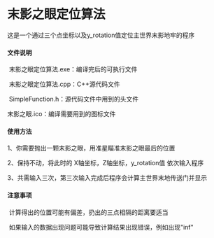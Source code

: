 # 末影之眼定位算法



这是一个通过三个点坐标以及y_rotation值定位主世界末影地牢的程序

#### 文件说明

​	末影之眼定位算法.exe：编译完后的可执行文件

​	末影之眼定位算法.cpp：C++源代码文件

​	SimpleFunction.h：源代码文件中用到的头文件

  末影之眼.ico：编译需要用到的图标文件

#### 使用方法

  1、你需要抛出一颗末影之眼，用准星瞄准末影之眼最后的位置

  2、保持不动，将此时的 X轴坐标，Z轴坐标，y_rotation值 依次输入程序
	
  3、共需输入三次，第三次输入完成后程序会计算主世界末地传送门并显示

#### 注意事项

​	计算得出的位置可能有偏差，扔出的三点相隔的距离要适当

​	如果输入的数据出现问题可能导致计算结果出现错误，例如出现\"inf\"

